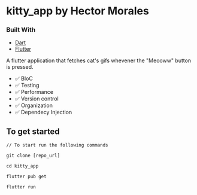 # kitty_app by Hector Morales

### Built With

* [Dart](https://dart.dev)
* [Flutter](https://flutter.dev)

A flutter application that fetches cat's gifs whevener the "Meooww" button is pressed.

- ✅  BloC
- ✅  Testing
- ✅  Performance
- ✅  Version control
- ✅  Organization
- ✅  Dependecy Injection


## To get started 
```
// To start run the following commands 

git clone [repo_url]

cd kitty_app

flutter pub get

flutter run 
```



```
